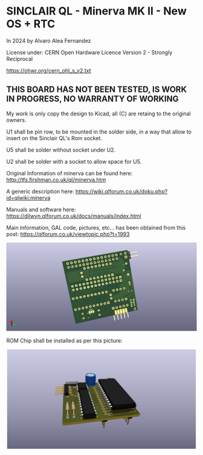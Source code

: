 # SINCLAIR QL - Minerva MK II - New OS + RTC

In 2024 by Alvaro Alea Fernandez

License under: CERN Open Hardware Licence Version 2 - Strongly Reciprocal

https://ohwr.org/cern_ohl_s_v2.txt

## THIS BOARD HAS NOT BEEN TESTED, IS WORK IN PROGRESS, NO WARRANTY OF WORKING

My work is only copy the design to Kicad, all (C) are retaing to the original owners.

U1 shall be pin row, to be mounted in the solder side, in a way that allow to insert on the Sinclair QL's Rom socket.

U5 shall be solder without socket under U2.

U2 shall be solder with a socket to allow space for U5.

Original Information of minerva can be found here: http://tfs.firshman.co.uk/ql/minerva.htm

A generic description here: https://wiki.qlforum.co.uk/doku.php?id=qlwiki:minerva

Manuals and software here: https://dilwyn.qlforum.co.uk/docs/manuals/index.html

Main information, GAL code, pictures, etc... has been obtained from this post: https://qlforum.co.uk/viewtopic.php?t=1993


![My image](QL_Minerva_MK2.png)

ROM Chip shall be installed as per this picture:

![My image](QL_Minerva_MK2_mount.png)




